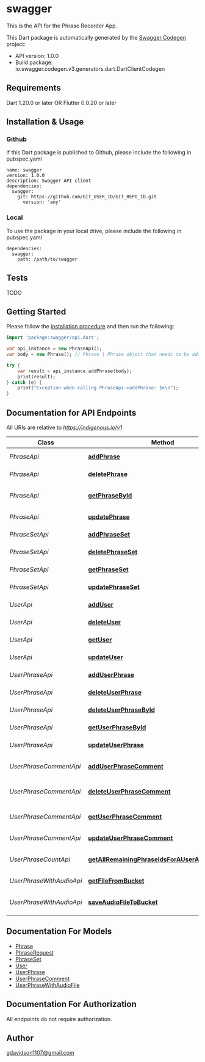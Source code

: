 # swagger
This is the API for the Phrase Recorder App.

This Dart package is automatically generated by the [Swagger Codegen](https://github.com/swagger-api/swagger-codegen) project:

- API version: 1.0.0
- Build package: io.swagger.codegen.v3.generators.dart.DartClientCodegen

## Requirements

Dart 1.20.0 or later OR Flutter 0.0.20 or later

## Installation & Usage

### Github
If this Dart package is published to Github, please include the following in pubspec.yaml
```
name: swagger
version: 1.0.0
description: Swagger API client
dependencies:
  swagger:
    git: https://github.com/GIT_USER_ID/GIT_REPO_ID.git
      version: 'any'
```

### Local
To use the package in your local drive, please include the following in pubspec.yaml
```
dependencies:
  swagger:
    path: /path/to/swagger
```

## Tests

TODO

## Getting Started

Please follow the [installation procedure](#installation--usage) and then run the following:

```dart
import 'package:swagger/api.dart';

var api_instance = new PhraseApi();
var body = new Phrase(); // Phrase | Phrase object that needs to be added to the Database

try {
    var result = api_instance.addPhrase(body);
    print(result);
} catch (e) {
    print("Exception when calling PhraseApi->addPhrase: $e\n");
}
```

## Documentation for API Endpoints

All URIs are relative to *https://indigenous.io/v1*

Class | Method | HTTP request | Description
------------ | ------------- | ------------- | -------------
*PhraseApi* | [**addPhrase**](docs//PhraseApi.md#addphrase) | **POST** /phrase | Add a new phrase to the Database
*PhraseApi* | [**deletePhrase**](docs//PhraseApi.md#deletephrase) | **DELETE** /phrase/{phraseId} | Delete an existing phrase
*PhraseApi* | [**getPhraseById**](docs//PhraseApi.md#getphrasebyid) | **POST** /phrase/{phraseId} | Gets a phrase with a given phraseId from the Database.
*PhraseApi* | [**updatePhrase**](docs//PhraseApi.md#updatephrase) | **PUT** /phrase | Update an existing phrase
*PhraseSetApi* | [**addPhraseSet**](docs//PhraseSetApi.md#addphraseset) | **POST** /phraseSet | Add a new phraseSet to the Database
*PhraseSetApi* | [**deletePhraseSet**](docs//PhraseSetApi.md#deletephraseset) | **DELETE** /phraseSet/{phraseSetId} | Delete a phraseSet from the db
*PhraseSetApi* | [**getPhraseSet**](docs//PhraseSetApi.md#getphraseset) | **POST** /phraseSet/{phraseSetId} | Get a phraseSet by Id
*PhraseSetApi* | [**updatePhraseSet**](docs//PhraseSetApi.md#updatephraseset) | **PUT** /phraseSet | Update an existing phraseSet
*UserApi* | [**addUser**](docs//UserApi.md#adduser) | **POST** /user | Creates user with given info
*UserApi* | [**deleteUser**](docs//UserApi.md#deleteuser) | **DELETE** /user/{userId} | Delete an existing user
*UserApi* | [**getUser**](docs//UserApi.md#getuser) | **POST** /user/{userId} | Gets user with given userId
*UserApi* | [**updateUser**](docs//UserApi.md#updateuser) | **PUT** /user | Edits user with given info
*UserPhraseApi* | [**addUserPhrase**](docs//UserPhraseApi.md#adduserphrase) | **POST** /userPhrase | Saves a userPhrase to db
*UserPhraseApi* | [**deleteUserPhrase**](docs//UserPhraseApi.md#deleteuserphrase) | **DELETE** /userPhrase/{userPhrase} | Delete a userPhrase from the db
*UserPhraseApi* | [**deleteUserPhraseById**](docs//UserPhraseApi.md#deleteuserphrasebyid) | **DELETE** /userPhrase/{userPhraseId} | Delete a userPhrase by Id
*UserPhraseApi* | [**getUserPhraseById**](docs//UserPhraseApi.md#getuserphrasebyid) | **POST** /userPhrase/{userPhraseId} | Get a userPhrase by ID from the db
*UserPhraseApi* | [**updateUserPhrase**](docs//UserPhraseApi.md#updateuserphrase) | **PUT** /userPhrase | Edits a userPhrase in the db
*UserPhraseCommentApi* | [**addUserPhraseComment**](docs//UserPhraseCommentApi.md#adduserphrasecomment) | **POST** /userPhraseComment | Add a new UserPhraseComment to the Database
*UserPhraseCommentApi* | [**deleteUserPhraseComment**](docs//UserPhraseCommentApi.md#deleteuserphrasecomment) | **DELETE** /userPhraseComment/{userPhraseCommentId} | Delete a UserPhraseComment from the db
*UserPhraseCommentApi* | [**getUserPhraseComment**](docs//UserPhraseCommentApi.md#getuserphrasecomment) | **POST** /userPhraseComment/{userPhraseCommentId} | Get a UserPhraseComment by Id
*UserPhraseCommentApi* | [**updateUserPhraseComment**](docs//UserPhraseCommentApi.md#updateuserphrasecomment) | **PUT** /userPhraseComment | Update an existing userPhraseComment
*UserPhraseCountApi* | [**getAllRemainingPhraseIdsForAUserAndPhraseSet**](docs//UserPhraseCountApi.md#getallremainingphraseidsforauserandphraseset) | **POST** /phraseIds | get All Remaining PhraseIds For A User And PhraseSet
*UserPhraseWithAudioApi* | [**getFileFromBucket**](docs//UserPhraseWithAudioApi.md#getfilefrombucket) | **POST** /file/{keypath} | Gets file from bucket with given keypath
*UserPhraseWithAudioApi* | [**saveAudioFileToBucket**](docs//UserPhraseWithAudioApi.md#saveaudiofiletobucket) | **POST** /file | Saves a voice recording to bucket for a particular user

## Documentation For Models

 - [Phrase](docs//Phrase.md)
 - [PhraseRequest](docs//PhraseRequest.md)
 - [PhraseSet](docs//PhraseSet.md)
 - [User](docs//User.md)
 - [UserPhrase](docs//UserPhrase.md)
 - [UserPhraseComment](docs//UserPhraseComment.md)
 - [UserPhraseWithAudioFile](docs//UserPhraseWithAudioFile.md)

## Documentation For Authorization

 All endpoints do not require authorization.


## Author

gdavidson1107@gmail.com
